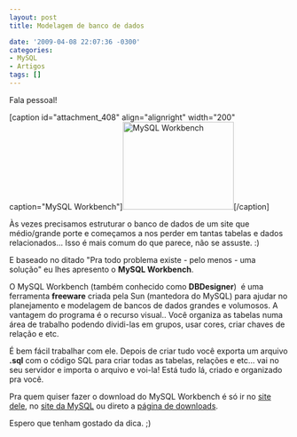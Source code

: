 ```yaml
---
layout: post
title: Modelagem de banco de dados

date: '2009-04-08 22:07:36 -0300'
categories:
- MySQL
- Artigos
tags: []
---
```

<p>Fala pessoal!</p>
<p>[caption id="attachment_408" align="alignright" width="200" caption="MySQL Workbench"]<a href="http://blog.thiagobelem.net/arquivos/2009/04/wb_diagam_zoomed_out_small1.png"><img class="size-medium wp-image-408" title="mysql-workbench" src="http://blog.thiagobelem.net/arquivos/2009/04/wb_diagam_zoomed_out_small1-300x238.png" alt="MySQL Workbench" width="200" height="158" /></a>[/caption]</p>
<p>Às vezes precisamos estruturar o banco de dados de um site que médio/grande porte e começamos a nos perder em tantas tabelas e dados relacionados... Isso é mais comum do que parece, não se assuste. :)</p>
<p>E baseado no ditado "Pra todo problema existe - pelo menos - uma solução" eu lhes apresento o <strong>MySQL Workbench</strong>.</p>
<p>O MySQL Workbench (também conhecido como <strong>DBDesigner</strong>)  é uma ferramenta <strong>freeware</strong> criada pela Sun (mantedora do MySQL) para ajudar no planejamento e modelagem de bancos de dados grandes e volumosos. A vantagem do programa é o recurso visual.. Você organiza as tabelas numa área de trabalho podendo dividi-las em grupos, usar cores, criar chaves de relação e etc.</p>
<p>É bem fácil trabalhar com ele. Depois de criar tudo você exporta um arquivo <strong>.sql</strong> com o código SQL para criar todas as tabelas, relações e etc... vai no seu servidor e importa o arquivo e voi-la! Está tudo lá, criado e organizado pra você.</p>
<p>Pra quem quiser fazer o download do MySQL Workbench é só ir no <a title="MySQL Workbench" rel="nofollow" href="http://wb.mysql.com/" target="_blank">site dele</a>, no <a title="MySQL" rel="nofollow" href="http://www.mysql.com/" target="_blank">site da MySQL</a> ou direto a <a rel="nofollow" href="http://dev.mysql.com/downloads/workbench/5.1.html" target="_blank">página de downloads</a>.</p>
<p>Espero que tenham gostado da dica. ;)</p>
